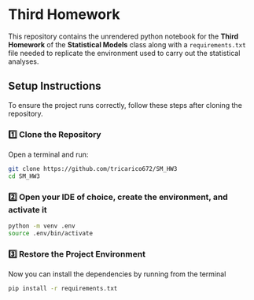 # Third Homework

This repository contains the unrendered python notebook for the **Third Homework** of the **Statistical Models** class along with a `requirements.txt` file needed to replicate the environment used to carry out the statistical analyses.

## Setup Instructions

To ensure the project runs correctly, follow these steps after cloning the repository.

### 1️⃣ Clone the Repository

Open a terminal and run:

```sh
git clone https://github.com/tricarico672/SM_HW3
cd SM_HW3
```

### 2️⃣ Open your IDE of choice, create the environment, and activate it

```sh
python -m venv .env
source .env/bin/activate
```

### 3️⃣ Restore the Project Environment

Now you can install the dependencies by running from the terminal

```sh
pip install -r requirements.txt
```
